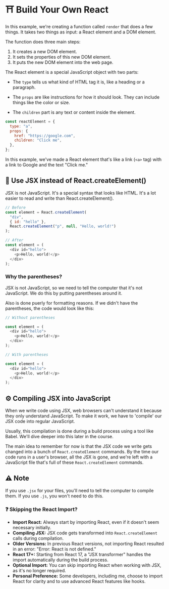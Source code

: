 # ⛩️ Build Your Own React

In this example, we're creating a function called `render` that does a few things. It takes two things as input: a React element and a DOM element.

The function does three main steps:

1. It creates a new DOM element.
2. It sets the properties of this new DOM element.
3. It puts the new DOM element into the web page.

The React element is a special JavaScript object with two parts:

- The `type` tells us what kind of HTML tag it is, like a heading or a paragraph.

- The `props` are like instructions for how it should look. They can include things like the color or size.
- The `children` part is any text or content inside the element.

```javascript
const reactElement = {
  type: "a",
  props: {
    href: "https://google.com",
    children: "Click me",
  },
};
```

In this example, we've made a React element that's like a link (`<a>` tag) with a link to Google and the text "Click me."

## 🙂 Use JSX instead of React.createElement()

JSX is not JavaScript. It's a special syntax that looks like HTML. It's a lot easier to read and write than React.createElement().

```javascript
// Before
const element = React.createElement(
  "div",
  { id: "hello" },
  React.createElement("p", null, "Hello, world!")
);

// After
const element = (
  <div id="hello">
    <p>Hello, world!</p>
  </div>
);
```

### Why the parentheses?

JSX is not JavaScript, so we need to tell the computer that it's not JavaScript. We do this by putting parentheses around it.

Also is done puerly for formatting reasons. If we didn't have the parentheses, the code would look like this:

```javascript
// Without parentheses

const element = (
  <div id="hello">
    <p>Hello, world!</p>
  </div>
);

// With parentheses

const element = (
  <div id="hello">
    <p>Hello, world!</p>
  </div>
);
```

## ⚙️ Compiling JSX into JavaScript

When we write code using JSX, web browsers can't understand it because they only understand JavaScript. To make it work, we have to 'compile' our JSX code into regular JavaScript.

Usually, this compilation is done during a build process using a tool like Babel. We'll dive deeper into this later in the course.

The main idea to remember for now is that the JSX code we write gets changed into a bunch of `React.createElement` commands. By the time our code runs in a user's browser, all the JSX is gone, and we're left with a JavaScript file that's full of these `React.createElement` commands.

## ⚠️ Note

If you use `.jsx` for your files, you'll need to tell the computer to compile them. If you use `.js`, you won't need to do this.

### ❓ Skipping the React Import?

- **Import React:** Always start by importing React, even if it doesn't seem necessary initially.
- **Compiling JSX:** JSX code gets transformed into `React.createElement` calls during compilation.
- **Older Versions:** In previous React versions, not importing React resulted in an error: "Error: React is not defined."
- **React 17+:** Starting from React 17, a "JSX transformer" handles the import automatically during the build process.
- **Optional Import:** You can skip importing React when working with JSX, as it's no longer required.
- **Personal Preference:** Some developers, including me, choose to import React for clarity and to use advanced React features like hooks.
